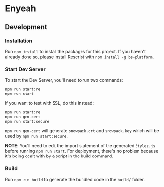# Enyeah

## Development
### Installation
Run `npm install` to install the packages for this project.
If you haven't already done so, please install Rescript with `npm install -g bs-platform`.

### Start Dev Server
To start the Dev Server, you'll need to run two commands:

```sh
npm run start:re
npm run start
```

If you want to test with SSL, do this instead:
```sh
npm run start:re
npm run gen-cert
npm run start:secure
```

`npm run gen-cert` will generate `snowpack.crt` and `snowpack.key` which will be used by `npm run start:secure`.

**NOTE**: You'll need to edit the import statement of the generated `Stylez.js` before running `npm run start`.
For deployment, there's no problem because it's being dealt with by a script in the build command.

### Build
Run `npm run build` to generate the bundled code in the `build/` folder.